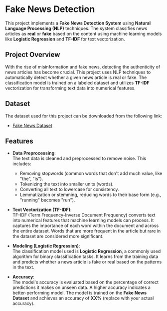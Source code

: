 # Fake News Detection

This project implements a **Fake News Detection System** using **Natural Language Processing (NLP)** techniques. The system classifies news articles as **real** or **fake** based on the content using machine learning models like **Logistic Regression** and **TF-IDF** for text vectorization.

## Project Overview

With the rise of misinformation and fake news, detecting the authenticity of news articles has become crucial. This project uses NLP techniques to automatically detect whether a given news article is real or fake. The classification model is trained on a labeled dataset and utilizes **TF-IDF** vectorization for transforming text data into numerical features.
## Dataset

The dataset used for this project can be downloaded from the following link:

- [Fake News Dataset](https://www.kaggle.com/competitions/fake-news/data)


## Features

- **Data Preprocessing**:  
  The text data is cleaned and preprocessed to remove noise. This includes:
  - Removing stopwords (common words that don't add much value, like "the", "is").
  - Tokenizing the text into smaller units (words).
  - Converting all text to lowercase for consistency.
  - Lemmatization or stemming, reducing words to their base form (e.g., "running" becomes "run").

- **Text Vectorization (TF-IDF)**:  
  TF-IDF (Term Frequency-Inverse Document Frequency) converts text into numerical features that machine learning models can process. It captures the importance of each word within the document and across the entire dataset. Words that are more frequent in the article but rare in the dataset are considered more significant.

- **Modeling (Logistic Regression)**:  
  The classification model used is **Logistic Regression**, a commonly used algorithm for binary classification tasks. It learns from the training data and predicts whether a news article is fake or real based on the patterns in the text.

- **Accuracy**:  
  The model's accuracy is evaluated based on the percentage of correct predictions it makes on unseen data. A higher accuracy indicates a better-performing model. The model is trained on the **Fake News Dataset** and achieves an accuracy of **XX%** (replace with your actual accuracy).


